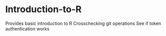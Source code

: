 # Introduction-to-R

Provides basic introduction to R
Crosschecking git operations
See if token authentication works
